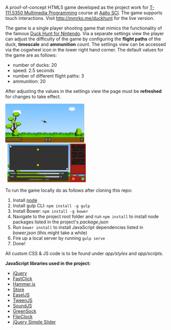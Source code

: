 A proof-of-concept HTML5 game developed as the project work for [T-111.5350 Multimedia Programming](https://noppa.aalto.fi/noppa/kurssi/t-111.5350/etusivu) course at [Aalto SCI](http://sci.aalto.fi/en/). The game supports touch interactions. Visit http://mmrko.me/duckhunt for the live version.

The game is a single player shooting game that mimics the functionality of the famous [Duck Hunt for Nintendo](http://en.wikipedia.org/wiki/Duck_Hunt). Via a separate settings view the player can adjust the difficulty of the game by configuring the __flight paths__ of the duck, __timescale__ and __ammunition__ count. The settings view can be accessed via the cogwheel icon in the lower right hand corner. The default values for the game are as follows:

* number of ducks: 20
* speed: 2.5 seconds
* number of different flight paths: 3
* ammunition: 20

After adjusting the values in the settings view the page must be __refreshed__ for changes to take effect.

<img src="app/images/screenshot.jpg?raw=true" width="50%"/>
<img src="app/images/screenshot1.jpg?raw=true" width="50%" />

To run the game locally do as follows after cloning this repo:

1. Install [node](http://nodejs.org/)
2. Install gulp CLI: `npm install -g gulp`
3. Install Bower: `npm install -g bower`
4. Navigate to the project root folder and run `npm install` to install node packages listed in the project's _package.json_
5. Run `bower install` to install JavaScript dependencies listed in _bower.json_ (this might take a while)
6. Fire up a local server by running `gulp serve`
7. Done!

All custom CSS & JS code is to be found under _app/styles_ and _app/scripts_.

__JavaScript libraries used in the project:__

* [jQuery](http://jquery.com/)
* [FastClick](https://github.com/ftlabs/fastclick)
* [Hammer.js](http://eightmedia.github.io/hammer.js/)
* [Store](https://github.com/marcuswestin/store.js/)
* [EaselJS](https://github.com/CreateJS/EaselJS.git)
* [TweenJS](https://github.com/CreateJS/TweenJS.git)
* [SoundJS](https://github.com/CreateJS/SoundJS.git)
* [GreenSock](https://github.com/greensock/GreenSock-JS.git)
* [FlipClock](https://github.com/objectivehtml/FlipClock.git)
* [jQuery Simple Slider](https://github.com/loopj/jquery-simple-slider.git)
